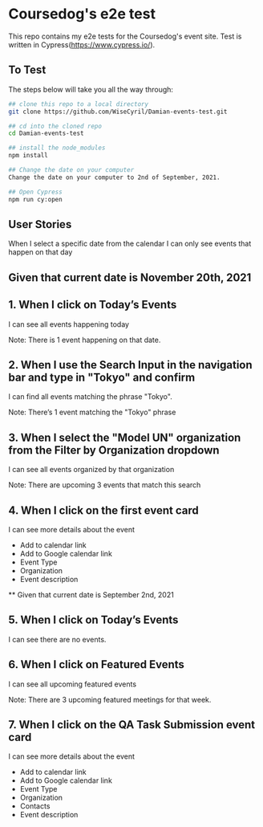 # Coursedog's e2e test

This repo contains my e2e tests for the Coursedog's event site. Test is written in Cypress(https://www.cypress.io/).

## To Test

The steps below will take you all the way through:

```bash
## clone this repo to a local directory
git clone https://github.com/WiseCyril/Damian-events-test.git

## cd into the cloned repo
cd Damian-events-test

## install the node_modules
npm install

## Change the date on your computer
Change the date on your computer to 2nd of September, 2021.

## Open Cypress 
npm run cy:open
```


## User Stories

When I select a specific date from the calendar
 I can only see events that happen on that day

## Given that current date is November 20th, 2021

## 1. When I click on Today’s Events
 I can see all events happening today
 
 Note: There is 1 event happening on that date.

## 2. When I use the Search Input in the navigation bar and type in "Tokyo" and confirm
 I can find all events matching the phrase "Tokyo".
 
 Note: There’s 1 event matching the "Tokyo" phrase

## 3. When I select the "Model UN" organization from the Filter by Organization dropdown
 I can see all events organized by that organization
 
 Note: There are upcoming 3 events that match this search

## 4. When I click on the first event card
 I can see more details about the event
 * Add to calendar link
 * Add to Google calendar link
 * Event Type
 * Organization
 * Event description

** Given that current date is September 2nd, 2021

## 5. When I click on Today’s Events
 I can see there are no events.

## 6. When I click on Featured Events
 I can see all upcoming featured events
 
 Note: There are 3 upcoming featured meetings for that week.

## 7. When I click on the QA Task Submission event card
 I can see more details about the event
 * Add to calendar link
 * Add to Google calendar link
 * Event Type
 * Organization
 * Contacts
 * Event description

 